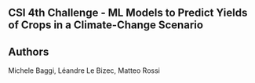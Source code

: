 ## CSI 4th Challenge - ML Models to Predict Yields of Crops in a Climate-Change Scenario

## Authors
Michele Baggi, Léandre Le Bizec, Matteo Rossi
